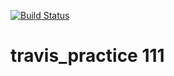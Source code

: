 [![Build Status](https://travis-ci.org/nikul-serpentcs/travis_practice.svg?branch=master)](https://travis-ci.org/nikul-serpentcs/travis_practice)

# travis_practice 111
